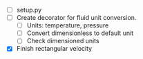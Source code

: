 - [ ] setup.py
-  [ ] Create decorator for fluid unit conversion.
    -  [ ] Units: temperature, pressure
    -  [ ] Convert dimensionless to default unit
    - [ ] Check dimensioned units

- [x] Finish rectangular velocity
